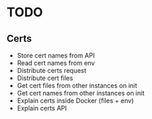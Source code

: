 # TODO

## Certs

* Store cert names from API
* Read cert names from env
* Distribute certs request
* Distribute cert files
* Get cert files from other instances on init
* Get cert names from other instances on init
* Explain certs inside Docker (files + env)
* Explain certs API